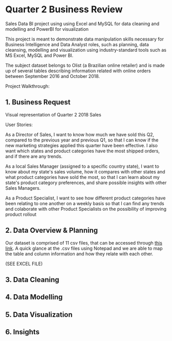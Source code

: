 # Quarter 2 Business Review

Sales Data BI project using using Excel and MySQL for data cleaning and modelling and PowerBI for visualization

This project is meant to demonstrate data manipulation skills necessary for Business Intelligence and Data Analyst roles, such as planning, data cleansing, modelling and visualization using industry-standard tools such as MS Excel, MySQL and Power BI. 

The subject dataset belongs to Olist (a Brazilian online retailer) and is made up of several tables describing information related with online orders between September 2016 and October 2018.

Project Walkthrough:

## 1. Business Request

Visual representation of Quarter 2 2018 Sales

User Stories:

As a Director of Sales, I want to know how much we have sold this Q2, compared to the previous year and previous Q1, so that I can know if the new marketing strategies applied this quarter have been effective. I also want which states and product categories have the most shipped orders, and if there are any trends.

As a local Sales Manager (assigned to a specific country state), I want to know about my state's sales volume, how it compares with other states and what product categories have sold the most, so that I can learn about my state's product category preferences, and share possible insights with other Sales Managers.

As a Product Specialist, I want to see how different product categories have been relating to one another on a weekly basis so that I can find any trends and colaborate with other Product Specialists on the possibility of improving product rollout

## 2. Data Overview & Planning

Our dataset is comprised of 11 csv files, that can be accessed through [this link](https://www.kaggle.com/olistbr/brazilian-ecommerce).
A quick glance at the .csv files using Notepad and we are able to map the table and column information and how they relate with each other.

(SEE EXCEL FILE)

## 3. Data Cleaning

## 4. Data Modelling

## 5. Data Visualization

## 6. Insights
